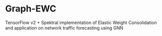 # Graph-EWC
TensorFlow v2 + Spektral implementation of Elastic Weight Consolidation and application on network traffic forecasting using GNN
